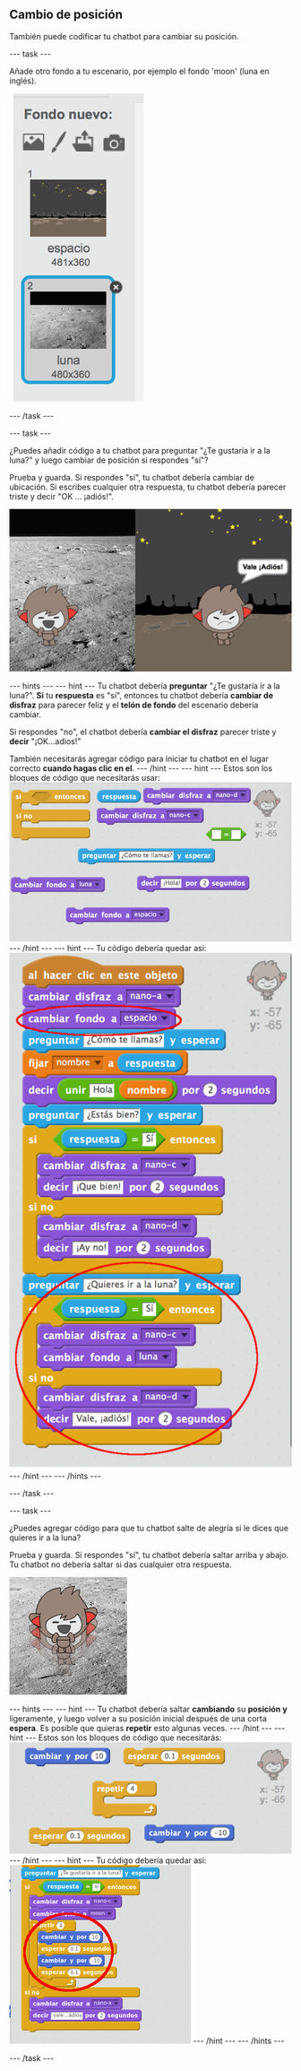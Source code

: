 ## Cambio de posición

También puede codificar tu chatbot para cambiar su posición.

\--- task \---

Añade otro fondo a tu escenario, por ejemplo el fondo 'moon' (luna en inglés).

![Agregar un fondo 'moon' (luna)](images/chatbot-moon.png)

\--- /task \---

\--- task \---

¿Puedes añadir código a tu chatbot para preguntar "¿Te gustaría ir a la luna?" y luego cambiar de posición si respondes "sí"?

Prueba y guarda. Si respondes "sí", tu chatbot debería cambiar de ubicación. Si escribes cualquier otra respuesta, tu chatbot debería parecer triste y decir "OK ​​... ¡adiós!".

![Comprobar un cambio de fondo](images/chatbot-backdrop-test.png)

\--- hints \--- \--- hint \--- Tu chatbot debería **preguntar** "¿Te gustaría ir a la luna?". **Si** tu **respuesta** es "sí", entonces tu chatbot debería **cambiar de disfraz** para parecer feliz y el **telón de fondo** del escenario debería cambiar.

Si respondes "no", el chatbot debería **cambiar el disfraz** parecer triste y **decir** "¡OK...adios!"

También necesitarás agregar código para iniciar tu chatbot en el lugar correcto **cuando hagas clic en el**. \--- /hint \--- \--- hint \--- Estos son los bloques de código que necesitarás usar: ![Blocks for changing the backdrop](images/chatbot-backdrop-blocks.png) \--- /hint \--- \--- hint \--- Tu código debería quedar así: ![Code for changing the backdrop](images/chatbot-backdrop-code.png) \--- /hint \--- \--- /hints \---

\--- /task \---

\--- task \---

¿Puedes agregar código para que tu chatbot salte de alegría si le dices que quieres ir a la luna?

Prueba y guarda. Si respondes "sí", tu chatbot debería saltar arriba y abajo. Tu chatbot no debería saltar si das cualquier otra respuesta.

![Comprobar un chatbot que salta](images/chatbot-jump-test.png)

\--- hints \--- \--- hint \--- Tu chatbot debería saltar **cambiando** su **posición y** ligeramente, y luego volver a su posición inicial después de una corta **espera**. Es posible que quieras **repetir** esto algunas veces. \--- /hint \--- \--- hint \--- Estos son los bloques de código que necesitarás: ![Blocks for a jumping ChatBot](images/chatbot-jump-blocks.png) \--- /hint \--- \--- hint \--- Tu código debería quedar así: ![Code for a jumping ChatBot](images/chatbot-jump-code.png) \--- /hint \--- \--- /hints \---

\--- /task \---